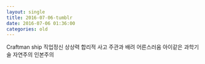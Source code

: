 ```yaml
---
layout: single
title: 2016-07-06-tumblr
date: 2016-07-06 01:36:00
categories: old
---
```

Craftman ship
직업정신
상상력
합리적 사고
주관과 배려
어른스러움 아이같은
과학기술
자연주의
인본주의

